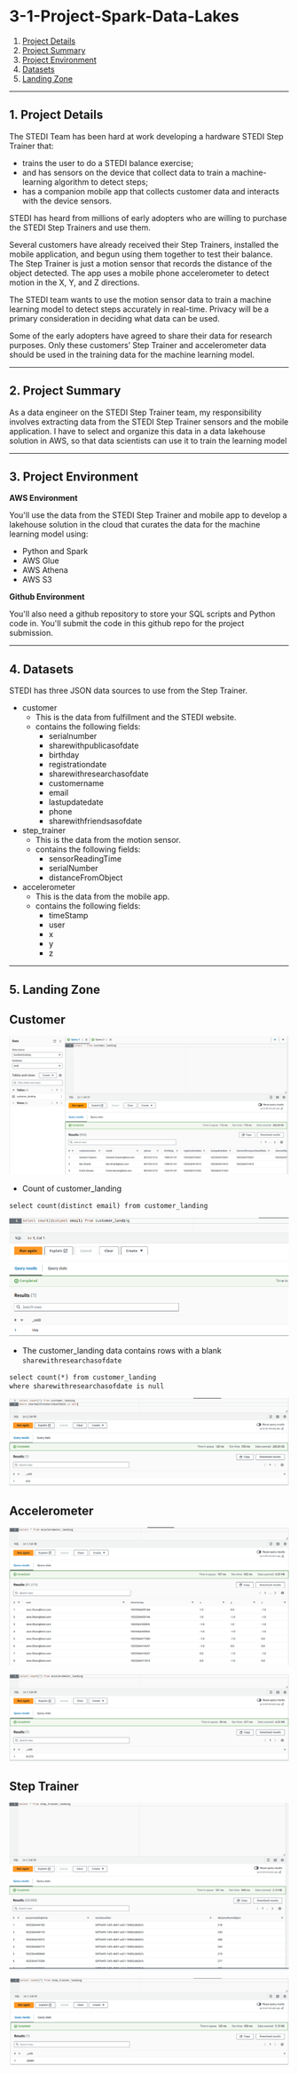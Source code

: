 # 3-1-Project-Spark-Data-Lakes

1. [Project Details](#schema1)
2. [Project Summary](#schema2)
3. [Project Environment](#schema3)
4. [Datasets](#schema4)
5. [Landing Zone](#schema5)

<hr>
<a name='schema1'></a>

## 1. Project Details

The STEDI Team has been hard at work developing a hardware STEDI Step Trainer that:

- trains the user to do a STEDI balance exercise;
- and has sensors on the device that collect data to train a machine-learning algorithm to detect steps;
- has a companion mobile app that collects customer data and interacts with the device sensors. 

STEDI has heard from millions of early adopters who are willing to purchase the STEDI Step Trainers and use them.

Several customers have already received their Step Trainers, installed the mobile application, and begun using them 
together to test their balance. The Step Trainer is just a motion sensor that records the distance of the object 
detected. The app uses a mobile phone accelerometer to detect motion in the X, Y, and Z directions.

The STEDI team wants to use the motion sensor data to train a machine learning model to detect steps accurately in 
real-time. Privacy will be a primary consideration in deciding what data can be used.

Some of the early adopters have agreed to share their data for research purposes. Only these customers’ Step Trainer 
and accelerometer data should be used in the training data for the machine learning model.

<hr>
<a name='schema2'></a>

## 2. Project Summary


As a data engineer on the STEDI Step Trainer team, my responsibility involves extracting data from the STEDI Step 
Trainer sensors and the mobile application.
I have to select and organize this data in a data lakehouse solution in AWS, so that data scientists can use it to 
train the learning model

<hr>
<a name='schema3'></a>

## 3. Project Environment


**AWS Environment**

You'll use the data from the STEDI Step Trainer and mobile app to develop a lakehouse solution in the cloud that 
curates the data for the machine learning model using:

- Python and Spark
- AWS Glue
- AWS Athena
- AWS S3

**Github Environment**

You'll also need a github repository to store your SQL scripts and Python code in. You'll submit the code in this 
github repo for the project submission.

<hr>
<a name='schema4'></a>

## 4. Datasets

STEDI has three JSON data sources to use from the Step Trainer. 

- customer
  - This is the data from fulfillment and the STEDI website.
  - contains the following fields:
      - serialnumber
      - sharewithpublicasofdate
      - birthday
      - registrationdate
      - sharewithresearchasofdate
      - customername
      - email
      - lastupdatedate
      - phone
      - sharewithfriendsasofdate
- step_trainer
  - This is the data from the motion sensor.
  - contains the following fields:
    - sensorReadingTime
    - serialNumber
    - distanceFromObject
- accelerometer
  - This is the data from the mobile app.
  - contains the following fields:
    - timeStamp
    - user
    - x
    - y
    - z

<hr>
<a name='schema5'></a>

## 5. Landing Zone

## **Customer**
![customer](./img/customer_landing.png)

- Count of customer_landing

```
select count(distinct email) from customer_landing
```
![customer](./img/customer_distinct.png)

- The customer_landing data contains rows with a blank `sharewithresearchasofdate`
```
select count(*) from customer_landing 
where sharewithresearchasofdate is null
```

![customer](./img/customer_research_null.png)

## **Accelerometer**
![accelerometer](./img/accelerometer_landing.png)

![accelerometer](./img/accelerometer_count.png)
## **Step Trainer**
![step trainer](./img/step_trainer_landing.png)

![step trainer](./img/step_trainer_count.png)
